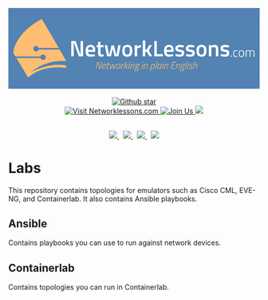 <p align="center">
  <a href="https://networklessons.com">
    <img src="https://github.com/networklessons/labs/blob/main/github-banner-nwl.png"  alt="Networking in plain English." />
  </a>
</p>
<div align="center">
  <!-- GitHub Stars Badge -->
  <a href="https://github.com/networklessons/labs/stargazers">
    <img src="https://img.shields.io/github/stars/networklessons/labs?color=4BB797&logo=github" alt="Github star" />
  </a>
  <br>
  <!-- Website Badge -->
  <a href="https://networklessons.com">
    <img src="https://img.shields.io/badge/Website-networklessons.com-5381B5" alt="Visit Networklessons.com" />
  </a>
  <!-- Join Now Badge -->
  <a href="https://networklessons.com/sign-up">
    <img src="https://img.shields.io/badge/Community-Join%20Now-FFC369?logo=community" alt="Join Us" />
  </a>
  <a href="https://forum.networklessons.com/" alt="Discourse">
    <img src="https://img.shields.io/badge/discourse-browse_forum-red.svg?color=FFC369&logo=discourse" />
  </a>
</div>

<br />

<p align="center">
    <a href="https://www.youtube.com/c/networklessons/" alt="YouTube">
      <img src="https://img.shields.io/badge/youtube-watch_videos-red.svg?color=4BB797&logo=youtube" />
    </a> &nbsp;
    <a href="https://www.linkedin.com/company/networklessons" alt="LinkedIn">
      <img src="https://img.shields.io/badge/linkedin-connect-blue.svg?color=4BB797&logo=linkedin" />
    </a> &nbsp;
    <a href="https://facebook.com/networklessons" alt="Facebook">
      <img src="https://img.shields.io/badge/facebook-like-blue.svg?color=4BB797&logo=facebook" />
    </a> &nbsp;
    <a href="https://x.com/networklessons" alt="X">
      <img src="https://img.shields.io/badge/X-follow-black.svg?color=4BB797&logo=x" />
    </a>
</p>




# Labs

This repository contains topologies for emulators such as Cisco CML, EVE-NG, and Containerlab. It also contains Ansible playbooks.

## Ansible

Contains playbooks you can use to run against network devices.

## Containerlab

Contains topologies you can run in Containerlab.
